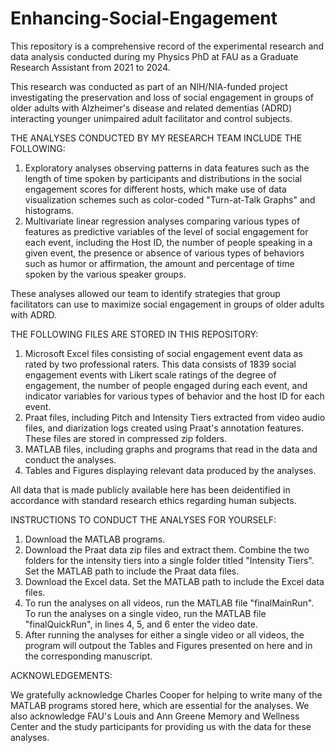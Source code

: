 # Enhancing-Social-Engagement

This repository is a comprehensive record of the experimental research and data analysis conducted during my Physics PhD at FAU as a Graduate Research Assistant from 2021 to 2024.  

This research was conducted as part of an NIH/NIA-funded project investigating the preservation and loss of social engagement in groups of older adults 
with Alzheimer's disease and related dementias (ADRD) interacting younger unimpaired adult facilitator and control subjects.


THE ANALYSES CONDUCTED BY MY RESEARCH TEAM INCLUDE THE FOLLOWING: 

1. Exploratory analyses observing patterns in data features such as the length of time spoken by participants and distributions in the social engagement scores for different hosts, which make use of data visualization schemes such as color-coded "Turn-at-Talk Graphs" and histograms. 
2. Multivariate linear regression analyses comparing various types of features as predictive variables of the level of social engagement for each event, including the Host ID, the number of people speaking in a given event, the presence or absence of various types of behaviors such as humor or affirmation, the amount and percentage of time spoken by the various speaker groups.  

These analyses allowed our team to identify strategies that group facilitators can use to maximize social engagement in groups of older adults with ADRD.


THE FOLLOWING FILES ARE STORED IN THIS REPOSITORY:

1. Microsoft Excel files consisting of social engagement event data as rated by two professional raters.  This data consists of 1839 social engagement events with Likert scale ratings of the degree of engagement, the number of people engaged during each event, and indicator variables for various types of behavior and the host ID for each event.  
2. Praat files, including Pitch and Intensity Tiers extracted from video audio files, and diarization logs created using Praat's annotation features.  These files are stored in compressed zip folders.
3. MATLAB files, including graphs and programs that read in the data and conduct the analyses.
4. Tables and Figures displaying relevant data produced by the analyses.


All data that is made publicly available here has been deidentified in accordance with standard research ethics regarding human subjects.


INSTRUCTIONS TO CONDUCT THE ANALYSES FOR YOURSELF:

1. Download the MATLAB programs.
2. Download the Praat data zip files and extract them.  Combine the two folders for the intensity tiers into a single folder titled "Intensity Tiers".  Set the MATLAB path to include the Praat data files.
3. Download the Excel data.  Set the MATLAB path to include the Excel data files.
4. To run the analyses on all videos, run the MATLAB file "finalMainRun".  To run the analyses on a single video, run the MATLAB file "finalQuickRun", in lines 4, 5, and 6 enter the video date.
5. After running the analyses for either a single video or all videos, the program will outpout the Tables and Figures presented on here and in the corresponding manuscript.

ACKNOWLEDGEMENTS: 

We gratefully acknowledge Charles Cooper for helping to write many of the MATLAB programs stored here, which are essential for the analyses.  We also acknowledge FAU's Louis and Ann Greene Memory and Wellness Center and the study participants for providing us with the data for these analyses.
